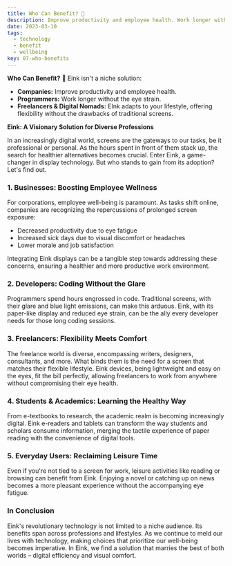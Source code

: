 ```yaml
---
title: Who Can Benefit? 🤔
description: Improve productivity and employee health. Work longer without the eye strain. Eink adapts to your lifestyle, offering flexibility without the drawbacks of traditional screens.
date: 2023-03-10
tags:
  - technology
  - benefit
  - wellbeing
key: 07-who-benefits
---
```

**Who Can Benefit?** 🤔 Eink isn't a niche solution:

- **Companies:** Improve productivity and employee health.
- **Programmers:** Work longer without the eye strain.
- **Freelancers & Digital Nomads:** EInk adapts to your lifestyle, offering flexibility without the drawbacks of traditional screens.

**Eink: A Visionary Solution for Diverse Professions**

In an increasingly digital world, screens are the gateways to our tasks, be it professional or personal. As the hours spent in front of them stack up, the search for healthier alternatives becomes crucial. Enter Eink, a game-changer in display technology. But who stands to gain from its adoption? Let's find out.

### 1. **Businesses: Boosting Employee Wellness**

For corporations, employee well-being is paramount. As tasks shift online, companies are recognizing the repercussions of prolonged screen exposure:
- Decreased productivity due to eye fatigue
- Increased sick days due to visual discomfort or headaches
- Lower morale and job satisfaction

Integrating Eink displays can be a tangible step towards addressing these concerns, ensuring a healthier and more productive work environment.

### 2. **Developers: Coding Without the Glare**

Programmers spend hours engrossed in code. Traditional screens, with their glare and blue light emissions, can make this arduous. Eink, with its paper-like display and reduced eye strain, can be the ally every developer needs for those long coding sessions.

### 3. **Freelancers: Flexibility Meets Comfort**

The freelance world is diverse, encompassing writers, designers, consultants, and more. What binds them is the need for a screen that matches their flexible lifestyle. Eink devices, being lightweight and easy on the eyes, fit the bill perfectly, allowing freelancers to work from anywhere without compromising their eye health.

### 4. **Students & Academics: Learning the Healthy Way**

From e-textbooks to research, the academic realm is becoming increasingly digital. Eink e-readers and tablets can transform the way students and scholars consume information, merging the tactile experience of paper reading with the convenience of digital tools.

### 5. **Everyday Users: Reclaiming Leisure Time**

Even if you're not tied to a screen for work, leisure activities like reading or browsing can benefit from Eink. Enjoying a novel or catching up on news becomes a more pleasant experience without the accompanying eye fatigue.

### In Conclusion

Eink's revolutionary technology is not limited to a niche audience. Its benefits span across professions and lifestyles. As we continue to meld our lives with technology, making choices that prioritize our well-being becomes imperative. In Eink, we find a solution that marries the best of both worlds – digital efficiency and visual comfort.
